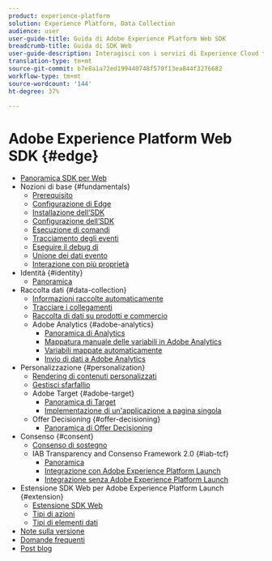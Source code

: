 ```yaml
---
product: experience-platform
solution: Experience Platform, Data Collection
audience: user
user-guide-title: Guida di Adobe Experience Platform Web SDK
breadcrumb-title: Guida di SDK Web
user-guide-description: Interagisci con i servizi di Experience Cloud tramite la rete Edge.
translation-type: tm+mt
source-git-commit: b7e8a1a72ed199440748f570f13ea844f3276682
workflow-type: tm+mt
source-wordcount: '144'
ht-degree: 37%

---
```



# Adobe Experience Platform Web SDK {#edge}

* [Panoramica SDK per Web](home.md)
* Nozioni di base {#fundamentals}
   * [Prerequisito](fundamentals/prerequisite.md)
   * [Configurazione di Edge](fundamentals/edge-configuration.md)
   * [Installazione dell’SDK](fundamentals/installing-the-sdk.md)
   * [Configurazione dell’SDK](fundamentals/configuring-the-sdk.md)
   * [Esecuzione di comandi](fundamentals/executing-commands.md)
   * [Tracciamento degli eventi](fundamentals/tracking-events.md)
   * [Eseguire il debug di](fundamentals/debugging.md)
   * [Unione dei dati evento](fundamentals/merging-event-data.md)
   * [Interazione con più proprietà](fundamentals/interacting-with-multiple-properties.md)
* Identità {#identity}
   * [Panoramica](identity/overview.md)
* Raccolta dati {#data-collection}
   * [Informazioni raccolte automaticamente](data-collection/automatic-information.md)
   * [Tracciare i collegamenti](data-collection/track-links.md)
   * [Raccolta di dati su prodotti e commercio](data-collection/collect-commerce-data.md)
   * Adobe Analytics {#adobe-analytics}
      * [Panoramica di Analytics](data-collection/adobe-analytics/analytics-overview.md)
      * [Mappatura manuale delle variabili in  Adobe Analytics](data-collection/adobe-analytics/manually-mapping-variables.md)
      * [Variabili mappate automaticamente](data-collection/adobe-analytics/automatically-mapped-vars.md)
      * [Invio di dati a  Adobe Analytics](data-collection/adobe-analytics/sending-data-to-analytics.md)
* Personalizzazione {#personalization}
   * [Rendering di contenuti personalizzati](personalization/rendering-personalization-content.md)
   * [Gestisci sfarfallio](personalization/manage-flicker.md)
   * Adobe Target {#adobe-target}
      * [Panoramica di Target](personalization/adobe-target/target-overview.md)
      * [Implementazione di un&#39;applicazione a pagina singola](personalization/adobe-target/spa-implementation.md)
   * Offer Decisioning {#offer-decisioning}
      * [Panoramica di  Offer Decisioning](personalization/offer-decisioning/offer-decisioning-overview.md)
* Consenso {#consent}
   * [Consenso di sostegno](consent/supporting-consent.md)
   * IAB Transparency and Consenso Framework 2.0 {#iab-tcf}
      * [Panoramica](consent/iab-tcf/overview.md)
      * [Integrazione con  Adobe Experience Platform Launch](consent/iab-tcf/with-launch.md)
      * [Integrazione senza  Adobe Experience Platform Launch](consent/iab-tcf/without-launch.md)
* Estensione SDK Web per  Adobe Experience Platform Launch {#extension}
   * [Estensione SDK Web](extension/web-sdk-extension.md)
   * [Tipi di azioni](extension/action-types.md)
   * [Tipi di elementi dati](extension/data-element-types.md)
* [Note sulla versione](release-notes.md)
* [Domande frequenti](web-sdk-faq.md)
* [Post blog](blog-posts.md)
